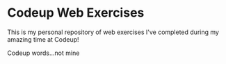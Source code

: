 # Codeup Web Exercises

 This is my personal repository of web exercises
 I've completed during my amazing time at Codeup!

 Codeup words...not mine